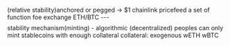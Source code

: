 (relative stability)anchored or pegged -> $1
  chainlink pricefeed
  a set of function foe exchange ETH/BTC  --- $$$$
stability mechanism(minting) - algorithmic (decentralized)
 peoples can only mint stablecoins with enough collateral
collateral: exogenous
wETH
wBTC